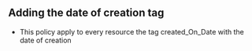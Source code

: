 ## Adding the date of creation tag
- This policy apply to every resource the tag created_On_Date with the date of creation
